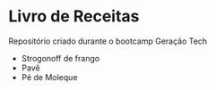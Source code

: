 # Livro de Receitas

Repositório criado durante o bootcamp Geração Tech

- Strogonoff de frango
- Pavê
- Pé de Moleque